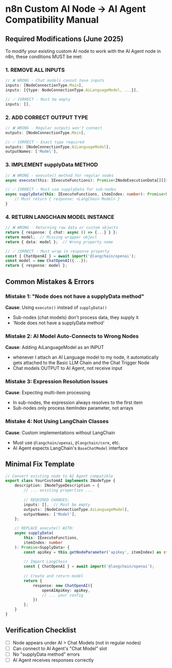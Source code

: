 # n8n Custom AI Node → AI Agent Compatibility Manual

## Required Modifications (June 2025)

To modify your existing custom AI node to work with the AI Agent node in n8n, these conditions MUST be met:

### 1. **REMOVE ALL INPUTS**
```typescript
// ❌ WRONG - Chat models cannot have inputs
inputs: [NodeConnectionType.Main],
inputs: [{type: NodeConnectionType.AiLanguageModel, ...}],

// ✅ CORRECT - Must be empty
inputs: [],
```

### 2. **ADD CORRECT OUTPUT TYPE**
```typescript
// ❌ WRONG - Regular outputs won't connect
outputs: [NodeConnectionType.Main],

// ✅ CORRECT - Exact type required
outputs: [NodeConnectionType.AiLanguageModel],
outputNames: ['Model'],
```

### 3. **IMPLEMENT supplyData METHOD**
```typescript
// ❌ WRONG - execute() method for regular nodes
async execute(this: IExecuteFunctions): Promise<INodeExecutionData[][]> {

// ✅ CORRECT - Must use supplyData for sub-nodes
async supplyData(this: IExecuteFunctions, itemIndex: number): Promise<SupplyData> {
    // Must return { response: <LangChain Model> }
}
```

### 4. **RETURN LANGCHAIN MODEL INSTANCE**
```typescript
// ❌ WRONG - Returning raw data or custom objects
return { response: { chat: async () => {...} } };
return model;  // Missing wrapper object
return { data: model };  // Wrong property name

// ✅ CORRECT - Must wrap in response property
const { ChatOpenAI } = await import('@langchain/openai');
const model = new ChatOpenAI({...});
return { response: model };
```

## Common Mistakes & Errors

### Mistake 1: "Node does not have a supplyData method"
**Cause**: Using `execute()` instead of `supplyData()`
- Sub-nodes (chat models) don't process data, they supply it
- 'Node does not have a supplyData method'

### Mistake 2: AI Model Auto-Connects to Wrong Nodes
**Cause**: Adding AiLanguageModel as an INPUT
- whenever I attach an AI Language model to my node, it automatically gets attached to the Basic LLM Chain and the Chat Trigger Node
- Chat models OUTPUT to AI Agent, not receive input

### Mistake 3: Expression Resolution Issues
**Cause**: Expecting multi-item processing
- In sub-nodes, the expression always resolves to the first item
- Sub-nodes only process itemIndex parameter, not arrays

### Mistake 4: Not Using LangChain Classes
**Cause**: Custom implementations without LangChain
- Must use `@langchain/openai`, `@langchain/core`, etc.
- AI Agent expects LangChain's `BaseChatModel` interface

## Minimal Fix Template

```typescript
// Convert existing node to AI Agent compatible
export class YourCustomAI implements INodeType {
    description: INodeTypeDescription = {
        // ... existing properties ...
        
        // REQUIRED CHANGES:
        inputs: [],  // Must be empty
        outputs: [NodeConnectionType.AiLanguageModel],
        outputNames: ['Model'],
    };

    // REPLACE execute() WITH:
    async supplyData(
        this: IExecuteFunctions, 
        itemIndex: number
    ): Promise<SupplyData> {
        const apiKey = this.getNodeParameter('apiKey', itemIndex) as string;
        
        // Import LangChain
        const { ChatOpenAI } = await import('@langchain/openai');
        
        // Create and return model
        return {
            response: new ChatOpenAI({
                openAIApiKey: apiKey,
                // ... your config
            })
        };
    }
}
```

## Verification Checklist
- [ ] Node appears under AI > Chat Models (not in regular nodes)
- [ ] Can connect to AI Agent's "Chat Model" slot
- [ ] No "supplyData method" errors
- [ ] AI Agent receives responses correctly
